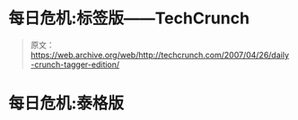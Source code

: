 # 每日危机:标签版——TechCrunch

> 原文：<https://web.archive.org/web/http://techcrunch.com/2007/04/26/daily-crunch-tagger-edition/>

# 每日危机:泰格版
